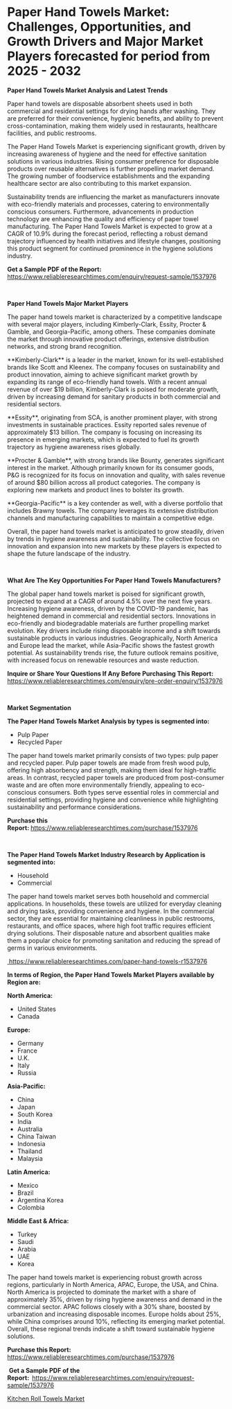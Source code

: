 <p><h1>Paper Hand Towels Market: Challenges, Opportunities, and Growth Drivers and Major Market Players forecasted for period from 2025 - 2032</h1></p><p><strong>Paper Hand Towels Market Analysis and Latest Trends</strong></p>
<p><p>Paper hand towels are disposable absorbent sheets used in both commercial and residential settings for drying hands after washing. They are preferred for their convenience, hygienic benefits, and ability to prevent cross-contamination, making them widely used in restaurants, healthcare facilities, and public restrooms. </p><p>The Paper Hand Towels Market is experiencing significant growth, driven by increasing awareness of hygiene and the need for effective sanitation solutions in various industries. Rising consumer preference for disposable products over reusable alternatives is further propelling market demand. The growing number of foodservice establishments and the expanding healthcare sector are also contributing to this market expansion. </p><p>Sustainability trends are influencing the market as manufacturers innovate with eco-friendly materials and processes, catering to environmentally conscious consumers. Furthermore, advancements in production technology are enhancing the quality and efficiency of paper towel manufacturing. The Paper Hand Towels Market is expected to grow at a CAGR of 10.9% during the forecast period, reflecting a robust demand trajectory influenced by health initiatives and lifestyle changes, positioning this product segment for continued prominence in the hygiene solutions industry.</p></p>
<p><strong>Get a Sample PDF of the Report:&nbsp;</strong> <a href="https://www.reliableresearchtimes.com/enquiry/request-sample/1537976?utm_campaign=2240&utm_medium=2&utm_source=Github&utm_content=ia&utm_term=08022025&utm_id=paper-hand-towels">https://www.reliableresearchtimes.com/enquiry/request-sample/1537976</a></p>
<p>&nbsp;</p>
<p><strong>Paper Hand Towels Major Market Players</strong></p>
<p><p>The paper hand towels market is characterized by a competitive landscape with several major players, including Kimberly-Clark, Essity, Procter & Gamble, and Georgia-Pacific, among others. These companies dominate the market through innovative product offerings, extensive distribution networks, and strong brand recognition.</p><p>**Kimberly-Clark** is a leader in the market, known for its well-established brands like Scott and Kleenex. The company focuses on sustainability and product innovation, aiming to achieve significant market growth by expanding its range of eco-friendly hand towels. With a recent annual revenue of over $19 billion, Kimberly-Clark is poised for moderate growth, driven by increasing demand for sanitary products in both commercial and residential sectors.</p><p>**Essity**, originating from SCA, is another prominent player, with strong investments in sustainable practices. Essity reported sales revenue of approximately $13 billion. The company is focusing on increasing its presence in emerging markets, which is expected to fuel its growth trajectory as hygiene awareness rises globally.</p><p>**Procter & Gamble**, with strong brands like Bounty, generates significant interest in the market. Although primarily known for its consumer goods, P&G is recognized for its focus on innovation and quality, with sales revenue of around $80 billion across all product categories. The company is exploring new markets and product lines to bolster its growth.</p><p>**Georgia-Pacific** is a key contender as well, with a diverse portfolio that includes Brawny towels. The company leverages its extensive distribution channels and manufacturing capabilities to maintain a competitive edge.</p><p>Overall, the paper hand towels market is anticipated to grow steadily, driven by trends in hygiene awareness and sustainability. The collective focus on innovation and expansion into new markets by these players is expected to shape the future landscape of the industry.</p></p>
<p>&nbsp;</p>
<p><strong>What Are The Key Opportunities For Paper Hand Towels Manufacturers?</strong></p>
<p><p>The global paper hand towels market is poised for significant growth, projected to expand at a CAGR of around 4.5% over the next five years. Increasing hygiene awareness, driven by the COVID-19 pandemic, has heightened demand in commercial and residential sectors. Innovations in eco-friendly and biodegradable materials are further propelling market evolution. Key drivers include rising disposable income and a shift towards sustainable products in various industries. Geographically, North America and Europe lead the market, while Asia-Pacific shows the fastest growth potential. As sustainability trends rise, the future outlook remains positive, with increased focus on renewable resources and waste reduction.</p></p>
<p><strong>Inquire or Share Your Questions If Any Before Purchasing This Report:</strong> <a href="https://www.reliableresearchtimes.com/enquiry/pre-order-enquiry/1537976?utm_campaign=2240&utm_medium=2&utm_source=Github&utm_content=ia&utm_term=08022025&utm_id=paper-hand-towels">https://www.reliableresearchtimes.com/enquiry/pre-order-enquiry/1537976</a></p>
<p>&nbsp;</p>
<p><strong>Market Segmentation</strong></p>
<p><strong>The Paper Hand Towels Market Analysis by types is segmented into:</strong></p>
<p><ul><li>Pulp Paper</li><li>Recycled Paper</li></ul></p>
<p><p>The paper hand towels market primarily consists of two types: pulp paper and recycled paper. Pulp paper towels are made from fresh wood pulp, offering high absorbency and strength, making them ideal for high-traffic areas. In contrast, recycled paper towels are produced from post-consumer waste and are often more environmentally friendly, appealing to eco-conscious consumers. Both types serve essential roles in commercial and residential settings, providing hygiene and convenience while highlighting sustainability and performance considerations.</p></p>
<p><strong>Purchase this Report:&nbsp;</strong><a href="https://www.reliableresearchtimes.com/purchase/1537976?utm_campaign=2240&utm_medium=2&utm_source=Github&utm_content=ia&utm_term=08022025&utm_id=paper-hand-towels">https://www.reliableresearchtimes.com/purchase/1537976</a></p>
<p>&nbsp;</p>
<p><strong>The Paper Hand Towels Market Industry Research by Application is segmented into:</strong></p>
<p><ul><li>Household</li><li>Commercial</li></ul></p>
<p><p>The paper hand towels market serves both household and commercial applications. In households, these towels are utilized for everyday cleaning and drying tasks, providing convenience and hygiene. In the commercial sector, they are essential for maintaining cleanliness in public restrooms, restaurants, and office spaces, where high foot traffic requires efficient drying solutions. Their disposable nature and absorbent qualities make them a popular choice for promoting sanitation and reducing the spread of germs in various environments.</p></p>
<p><a href="https://www.reliableresearchtimes.com/paper-hand-towels-r1537976?utm_campaign=2240&utm_medium=2&utm_source=Github&utm_content=ia&utm_term=08022025&utm_id=paper-hand-towels">&nbsp;https://www.reliableresearchtimes.com/paper-hand-towels-r1537976</a></p>
<p><strong>In terms of Region, the Paper Hand Towels Market Players available by Region are:</strong></p>
<p>
    <p> <strong> North America: </strong>
        <ul>
            <li>United States</li>
            <li>Canada</li>
        </ul>
        </p> 
    <p> <strong> Europe: </strong>
        <ul>
            <li>Germany</li>
            <li>France</li>
            <li>U.K.</li>
            <li>Italy</li>
            <li>Russia</li>
        </ul>
        </p> 
    <p> <strong> Asia-Pacific: </strong>
        <ul>
            <li>China</li>
            <li>Japan</li>
            <li>South Korea</li>
            <li>India</li>
            <li>Australia</li>
            <li>China Taiwan</li>
            <li>Indonesia</li>
            <li>Thailand</li>
            <li>Malaysia</li>
        </ul>
        </p> 
    <p> <strong> Latin America: </strong>
        <ul>
            <li>Mexico</li>
            <li>Brazil</li>
            <li>Argentina Korea</li>
            <li>Colombia</li>
        </ul>
        </p> 
    <p> <strong> Middle East & Africa: </strong>
        <ul>
            <li>Turkey</li>
            <li>Saudi</li>
            <li>Arabia</li>
            <li>UAE</li>
            <li>Korea</li>
        </ul>
    </p>
    </p>
<p><p>The paper hand towels market is experiencing robust growth across regions, particularly in North America, APAC, Europe, the USA, and China. North America is projected to dominate the market with a share of approximately 35%, driven by rising hygiene awareness and demand in the commercial sector. APAC follows closely with a 30% share, boosted by urbanization and increasing disposable incomes. Europe holds about 25%, while China comprises around 10%, reflecting its emerging market potential. Overall, these regional trends indicate a shift toward sustainable hygiene solutions.</p></p>
<p><strong>Purchase this Report: </strong><a href="https://www.reliableresearchtimes.com/purchase/1537976?utm_campaign=2240&utm_medium=2&utm_source=Github&utm_content=ia&utm_term=08022025&utm_id=paper-hand-towels">https://www.reliableresearchtimes.com/purchase/1537976</a></p>
<p>&nbsp;<strong>Get a Sample PDF of the Report:&nbsp;&nbsp;</strong><a href="https://www.reliableresearchtimes.com/enquiry/request-sample/1537976?utm_campaign=2240&utm_medium=2&utm_source=Github&utm_content=ia&utm_term=08022025&utm_id=paper-hand-towels">https://www.reliableresearchtimes.com/enquiry/request-sample/1537976</a></p>
<p><strong></strong></p>
<p><p><a href="https://github.com/stillsfloria19981/Market-Research-Report-List-1/blob/main/kitchen-roll-towels-market.md?utm_campaign=2240&utm_medium=2&utm_source=Github&utm_content=ia&utm_term=08022025&utm_id=paper-hand-towels">Kitchen Roll Towels Market</a></p></p>